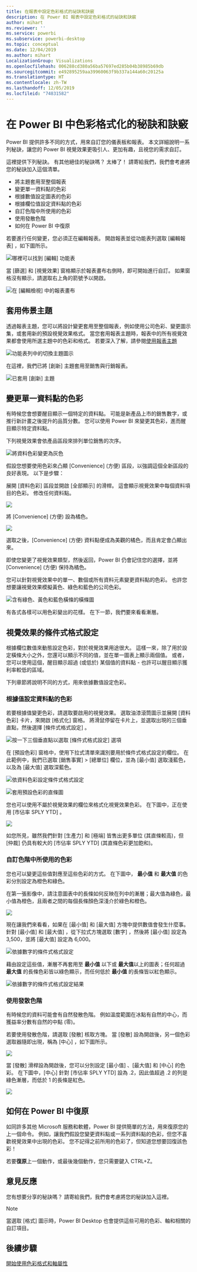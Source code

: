 ```yaml
---
title: 在報表中設定色彩格式的祕訣和訣竅
description: 在 Power BI 報表中設定色彩格式的祕訣和訣竅
author: mihart
ms.reviewer: ''
ms.service: powerbi
ms.subservice: powerbi-desktop
ms.topic: conceptual
ms.date: 12/04/2019
ms.author: mihart
LocalizationGroup: Visualizations
ms.openlocfilehash: 006288cd380a56ba57697ed285b04b38985b69db
ms.sourcegitcommit: e492895259aa39960063f9b337a144a60c20125a
ms.translationtype: HT
ms.contentlocale: zh-TW
ms.lasthandoff: 12/05/2019
ms.locfileid: "74831582"
---
```

# <a name="tips-and-tricks-for-color-formatting-in-power-bi"></a>在 Power BI 中色彩格式化的秘訣和訣竅
Power BI 提供許多不同的方式，用來自訂您的儀表板和報表。 本文詳細說明一系列秘訣，讓您的 Power BI 視覺效果更吸引人、更加有趣，且視您的需求自訂。

這裡提供下列秘訣。 有其他絕佳的秘訣嗎？ 太棒了！ 請寄給我們，我們會考慮將您的秘訣加入這個清單。

* 將主題套用至整個報表
* 變更單一資料點的色彩
* 根據數值設定圖表的色彩
* 根據欄位值設定資料點的色彩
* 自訂色階中所使用的色彩
* 使用發散色階
* 如何在 Power BI 中復原

若要進行任何變更，您必須正在編輯報表。 開啟報表並從功能表列選取 [編輯報表]  ，如下圖所示。

![哪裡可以找到 [編輯] 功能表](media/service-tips-and-tricks-for-color-formatting/power-bi-edit-report.png)

當 [篩選]  和 [視覺效果]  窗格顯示於報表畫布右側時，即可開始進行自訂。 如果窗格沒有顯示，請選取右上角的箭號予以開啟。

![在 [編輯檢視] 中的報表畫布](media/service-tips-and-tricks-for-color-formatting/power-bi-edit.png)

## <a name="apply-a-theme"></a>套用佈景主題
透過報表主題，您可以將設計變更套用至整個報表，例如使用公司色彩、變更圖示集，或套用新的預設視覺效果格式。 當您套用報表主題時，報表中的所有視覺效果都會使用所選主題中的色彩和格式。 若要深入了解，請參閱[使用報表主題](../desktop-report-themes.md)

![功能表列中的切換主題圖示](media/service-tips-and-tricks-for-color-formatting/power-bi-theme.png)

在這裡，我們已將 [創新]  主題套用至銷售與行銷報表。

![已套用 [創新] 主題](media/service-tips-and-tricks-for-color-formatting/power-bi-theme-innovate.png)

## <a name="change-the-color-of-a-single-data-point"></a>變更單一資料點的色彩
有時候您會想要醒目顯示一個特定的資料點。 可能是新產品上市的銷售數字，或推行新計畫之後提升的品質分數。 您可以使用 Power BI 來變更其色彩，進而醒目顯示特定資料點。

下列視覺效果會依產品區段來排列單位銷售的次序。 

![將資料色彩變更為灰色](media/service-tips-and-tricks-for-color-formatting/power-bi-data.png)

假設您想要使用色彩來凸顯 [Convenience]  \(方便\) 區段，以強調這個全新區段的良好表現。 以下是步驟：

展開 [資料色彩]  區段並開啟 [全部顯示]  的滑桿。 這會顯示視覺效果中每個資料項目的色彩。 修改任何資料點。

![](media/service-tips-and-tricks-for-color-formatting/power-bi-show.png)

將 [Convenience]  \(方便\) 設為橘色。 

![](media/service-tips-and-tricks-for-color-formatting/power-bi-one-color.png)

選取之後，[Convenience]  \(方便\) 資料點便成為美觀的橘色，而且肯定會凸顯出來。

即使您變更了視覺效果類型，然後返回，Power BI 仍會記住您的選擇，並將 [Convenience]  \(方便\) 保持為橘色。

您可以針對視覺效果中的單一、數個或所有資料元素變更資料點的色彩。 也許您想要讓視覺效果模擬黃色、綠色和藍色的公司色彩。 

![含有綠色、黃色和藍色橫條的橫條圖](media/service-tips-and-tricks-for-color-formatting/power-bi-corporate.png)

有各式各樣可以用色彩變出的花樣。 在下一節，我們要來看看漸層。

## <a name="conditional-formatting-for-visualizations"></a>視覺效果的條件式格式設定
根據欄位數值來動態設定色彩，對於視覺效果用途很大。 這樣一來，除了用於設定橫條大小之外，您還可以顯示不同的值，並在單一圖表上顯示兩個值。 或者，您可以使用這個，醒目顯示超過 (或低於) 某個值的資料點 - 也許可以醒目顯示獲利率較低的區域。

下列章節將說明不同的方式，用來依據數值設定色彩。

### <a name="base-the-color-of-data-points-on-a-value"></a>根據值設定資料點的色彩
若要根據值變更色彩，請選取要啟用的視覺效果。 選取油漆滾筒圖示並展開 [資料色彩]  卡片，來開啟 [格式化] 窗格。 將滑鼠停留在卡片上，並選取出現的三個垂直點，然後選擇 [條件式格式設定]  。  

![按一下三個垂直點以選取 [條件式格式設定] 選項](media/service-tips-and-tricks-for-color-formatting/power-bi-conditional-formatting.gif)

在 [預設色彩]  窗格中，使用下拉式清單來識別要用於條件式格式設定的欄位。 在此範例中，我們已選取 [銷售事實]   > [總單位]  欄位，並為 [最小值]  選取淺藍色，以及為 [最大值]  選取深藍色。 

![依資料色彩設定條件式格式設定](media/service-tips-and-tricks-for-color-formatting/power-bi-conditional-formatting2-new.png)

![套用預設色彩的直條圖](media/service-tips-and-tricks-for-color-formatting/power-bi-default-colors.png)

您也可以使用不屬於視覺效果的欄位來格式化視覺效果色彩。 在下圖中，正在使用 [市佔率 SPLY YTD]  。 

![](media/service-tips-and-tricks-for-color-formatting/power-bi-conditional-colors.png)


如您所見，雖然我們針對 [生產力]  和 [極端]  皆售出更多單位 (其直條較高)，但 [仲裁]  仍具有較大的 [市佔率 SPLY YTD]  (其直條色彩更加飽和)。

### <a name="customize-the-colors-used-in-the-color-scale"></a>自訂色階中所使用的色彩
您也可以變更這些值對應至這些色彩的方式。 在下圖中， **最小值** 和 **最大值** 的色彩分別設定為橙色和綠色。

在第一張影像中，請注意圖表中的長條如何反映在列中的漸層；最大值為綠色，最小值為橙色，且兩者之間的每個長條顏色深淺介於綠色和橙色。

![](media/service-tips-and-tricks-for-color-formatting/power-bi-conditional4.png)

現在讓我們來看看，如果在 [最小值]  和 [最大值]  方塊中提供數值會發生什麼事。 針對 [最小值]  和 [最大值]  ，從下拉式方塊選取 [數字]  ，然後將 [最小值]  設定為 3,500，並將 [最大值]  設定為 6,000。

![依據數字的條件式格式設定](media/service-tips-and-tricks-for-color-formatting/power-bi-conditional-formatting-number.png)

藉由設定這些值，漸層不再套用至 **最小值** 以下或 **最大值**以上的圖表；任何超過 **最大值** 的長條色彩皆以綠色顯示，而任何低於 **最小值** 的長條皆以紅色顯示。

![依據數字的條件式格式設定結果](media/service-tips-and-tricks-for-color-formatting/power-bi-conditional3.png)

### <a name="use-diverging-color-scales"></a>使用發散色階
有時候您的資料可能會有自然發散色階。 例如溫度範圍在冰點有自然的中心，而獲益率分數有自然的中點 (零)。

若要使用發散色階，請選取 [發散]  核取方塊。 當 [發散]  設為開啟後，另一個色彩選取器隨即出現，稱為 [中心]  ，如下圖所示。

![](media/service-tips-and-tricks-for-color-formatting/power-bi-diverging2.png)

當 [發散]  滑桿設為開啟後，您可以分別設定 [最小值]  、[最大值]  和 [中心]  的色彩。 在下圖中，[中心]  針對 [市佔率 SPLY YTD]  設為 .2，因此值超過 .2 的列是綠色漸層，而低於 1 的長條是紅色。

![](media/service-tips-and-tricks-for-color-formatting/power-bi-diverging.png)

## <a name="how-to-undo-in-power-bi"></a>如何在 Power BI 中復原
如同許多其他 Microsoft 服務和軟體，Power BI 提供簡單的方法，用來復原您的上一個命令。 例如，讓我們假設您變更資料點或一系列資料點的色彩，但您不喜歡視覺效果中出現的色彩。 您不記得之前所用的色彩了，但知道您想要回復該色彩！

若要**復原**上一個動作，或最後幾個動作，您只需要鍵入 CTRL+Z。

## <a name="feedback"></a>意見反應
您有想要分享的秘訣嗎？ 請寄給我們，我們會考慮將您的秘訣加入這裡。

>[!NOTE]
>當選取 [格式]  圖示時，Power BI Desktop 也會提供這些可用的色彩、軸和相關的自訂項目。

## <a name="next-steps"></a>後續步驟
[開始使用色彩格式和軸屬性](service-getting-started-with-color-formatting-and-axis-properties.md)

